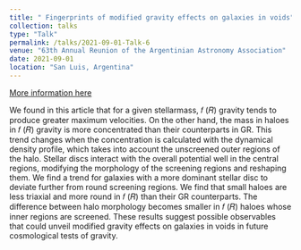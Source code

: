 ```yaml
---
title: " Fingerprints of modified gravity effects on galaxies in voids"
collection: talks
type: "Talk"
permalink: /talks/2021-09-01-Talk-6
venue: "63th Annual Reunion of the Argentinian Astronomy Association"
date: 2021-09-01
location: "San Luis, Argentina"
---
```


[More information here](https://www.fisica.org.ar/2022/05/05/63a-reunion-anual-de-la-asociacion-argentina-de-astronomia-primera-circular/)

We found in this article that for a given stellarmass, 𝑓 (𝑅) gravity tends to produce greater maximum velocities. On the other hand, the mass in haloes in 𝑓 (𝑅) gravity is more concentrated than their counterparts in GR. This trend changes when the concentration is calculated with the dynamical density profile, which takes into account the unscreened outer regions of the halo. Stellar discs interact with the overall potential well in the central regions, modifying the morphology of the screening regions and reshaping them. We find a trend for galaxies with a more dominant stellar disc to deviate further from round screening regions. We find that small haloes are less triaxial and more round in 𝑓 (𝑅) than their GR counterparts. The difference between halo morphology becomes smaller in 𝑓 (𝑅) haloes whose inner regions are screened. These results suggest possible observables that could unveil modified gravity effects on galaxies in voids in future cosmological tests of gravity.
